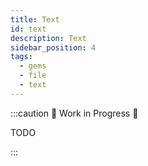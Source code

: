 ```yaml
---
title: Text
id: text
description: Text
sidebar_position: 4
tags:
  - gems
  - file
  - text
---
```


:::caution 🚧 Work in Progress 🚧

TODO

:::
